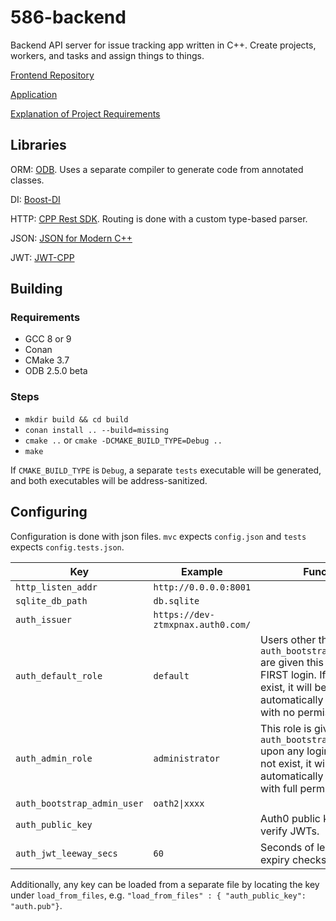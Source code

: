 # 586-backend

Backend API server for issue tracking app written in C++. Create projects, workers, and tasks and assign things to things.

[Frontend Repository](https://github.com/bmcclelland/586-frontend)

[Application](http://586-frontend.s3-website-us-east-1.amazonaws.com/)

[Explanation of Project Requirements](https://github.com/bmcclelland/586-backend/blob/master/project-notes.md)

## Libraries

ORM: [ODB](https://www.codesynthesis.com/products/odb). Uses a separate compiler to generate code from annotated classes.

DI: [Boost-DI](https://boost-experimental.github.io/di)

HTTP: [CPP Rest SDK](https://github.com/Microsoft/cpprestsdk). Routing is done with a custom type-based parser.

JSON: [JSON for Modern C++](https://github.com/nlohmann/json)

JWT: [JWT-CPP](https://github.com/thalhammer/jwt-cpp)

## Building

### Requirements
- GCC 8 or 9
- Conan
- CMake 3.7
- ODB 2.5.0 beta

### Steps
- `mkdir build && cd build`
- `conan install .. --build=missing`
- `cmake ..` or `cmake -DCMAKE_BUILD_TYPE=Debug ..`
- `make`

If `CMAKE_BUILD_TYPE` is `Debug`, a separate `tests` executable will be generated, and both executables will be address-sanitized.

## Configuring

Configuration is done with json files. `mvc` expects `config.json` and `tests` expects `config.tests.json`.

Key | Example | Function
--- | --- | ---
`http_listen_addr`  | `http://0.0.0.0:8001` | 
`sqlite_db_path`    | `db.sqlite` |
`auth_issuer`       | `https://dev-ztmxpnax.auth0.com/` |
`auth_default_role` | `default` | Users other than `auth_bootstrap_admin_user` are given this role upon FIRST login. If it does not exist, it will be automatically generated with no permissions. 
`auth_admin_role`   | `administrator` | This role is given to `auth_bootstrap_admin_user` upon any login. If it does not exist, it will be automatically generated with full permissions.
`auth_bootstrap_admin_user` | `oath2\|xxxx` |
`auth_public_key` | | Auth0 public key used to verify JWTs.
`auth_jwt_leeway_secs` | `60` | Seconds of leeway in JWT expiry checks.

Additionally, any key can be loaded from a separate file by locating the key under `load_from_files`, e.g. `"load_from_files" : { "auth_public_key": "auth.pub"}`.
